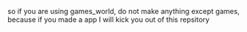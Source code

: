 so if you are using games_world, do not make anything except games, because if you made a app I will kick you out of this repsitory
